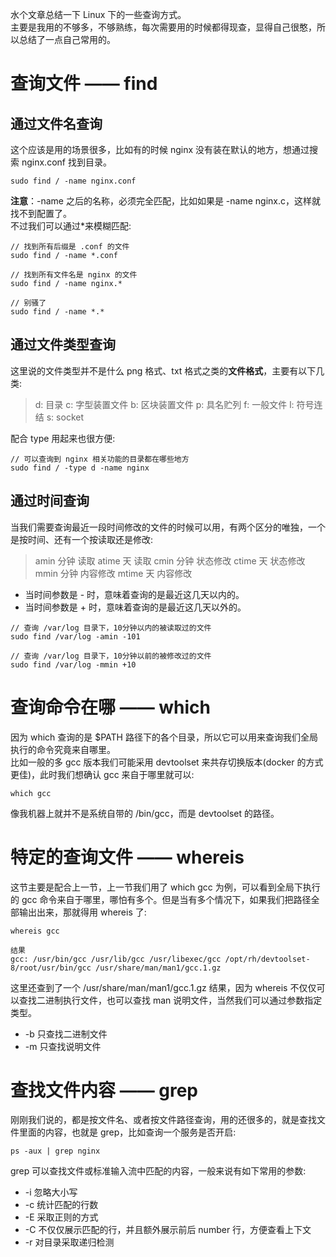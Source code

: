 水个文章总结一下 Linux 下的一些查询方式。  
主要是我用的不够多，不够熟练，每次需要用的时候都得现查，显得自己很憨，所以总结了一点自己常用的。  

# 查询文件 —— find

## 通过文件名查询
这个应该是用的场景很多，比如有的时候 nginx 没有装在默认的地方，想通过搜索 nginx.conf 找到目录。  
```
sudo find / -name nginx.conf
```
**注意**：-name 之后的名称，必须完全匹配，比如如果是 -name nginx.c，这样就找不到配置了。  
不过我们可以通过*来模糊匹配:
```
// 找到所有后缀是 .conf 的文件
sudo find / -name *.conf

// 找到所有文件名是 nginx 的文件
sudo find / -name nginx.*

// 别骚了
sudo find / -name *.*
```

## 通过文件类型查询
这里说的文件类型并不是什么 png 格式、txt 格式之类的**文件格式**，主要有以下几类:
>d: 目录
>c: 字型装置文件
>b: 区块装置文件
>p: 具名贮列
>f: 一般文件
>l: 符号连结
>s: socket

配合 type 用起来也很方便:
```
// 可以查询到 nginx 相关功能的目录都在哪些地方
sudo find / -type d -name nginx
```

## 通过时间查询
当我们需要查询最近一段时间修改的文件的时候可以用，有两个区分的唯独，一个是按时间、还有一个按读取还是修改:
>amin 分钟 读取
>atime 天 读取
>cmin 分钟 状态修改
>ctime 天 状态修改
>mmin 分钟 内容修改
>mtime 天 内容修改

- 当时间参数是 - 时，意味着查询的是最近这几天以内的。
- 当时间参数是 + 时，意味着查询的是最近这几天以外的。

```
// 查询 /var/log 目录下，10分钟以内的被读取过的文件
sudo find /var/log -amin -101

// 查询 /var/log 目录下，10分钟以前的被修改过的文件
sudo find /var/log -mmin +10
```

# 查询命令在哪 —— which
因为 which 查询的是 $PATH 路径下的各个目录，所以它可以用来查询我们全局执行的命令究竟来自哪里。  
比如一般的多 gcc 版本我们可能采用 devtoolset 来共存切换版本(docker 的方式更佳)，此时我们想确认 gcc 来自于哪里就可以:
```
which gcc
```
像我机器上就并不是系统自带的 /bin/gcc，而是 devtoolset 的路径。  

# 特定的查询文件 —— whereis
这节主要是配合上一节，上一节我们用了 which gcc 为例，可以看到全局下执行的 gcc 命令来自于哪里，哪怕有多个。但是当有多个情况下，如果我们把路径全部输出出来，那就得用 whereis 了:
```
whereis gcc

结果
gcc: /usr/bin/gcc /usr/lib/gcc /usr/libexec/gcc /opt/rh/devtoolset-8/root/usr/bin/gcc /usr/share/man/man1/gcc.1.gz
```
这里还查到了一个 /usr/share/man/man1/gcc.1.gz 结果，因为 whereis 不仅仅可以查找二进制执行文件，也可以查找 man 说明文件，当然我们可以通过参数指定类型。  
- -b 只查找二进制文件
- -m 只查找说明文件

# 查找文件内容 —— grep
刚刚我们说的，都是按文件名、或者按文件路径查询，用的还很多的，就是查找文件里面的内容，也就是 grep，比如查询一个服务是否开启:
```
ps -aux | grep nginx
```
grep 可以查找文件或标准输入流中匹配的内容，一般来说有如下常用的参数:
- -i 忽略大小写  
- -c 统计匹配的行数
- -E 采取正则的方式
- -C <number> 不仅仅展示匹配的行，并且额外展示前后 number 行，方便查看上下文
- -r 对目录采取递归检测